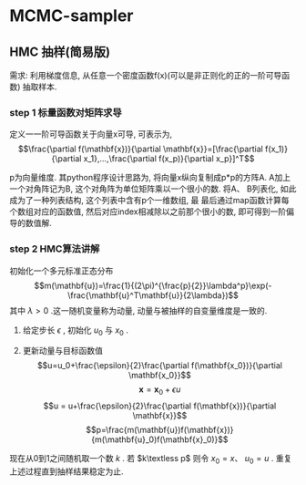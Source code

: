 # MCMC-sampler
## HMC 抽样(简易版)
需求: 利用梯度信息, 从任意一个密度函数f(x)(可以是非正则化的正的一阶可导函数) 抽取样本.

### step 1 标量函数对矩阵求导
定义一一阶可导函数关于向量x可导, 可表示为,
$$\frac{\partial f(\mathbf{x})}{\partial \mathbf{x}}=[\frac{\partial f(x_1)}{\partial x_1},...,\frac{\partial f(x_p)}{\partial x_p}]^T$$

p为向量维度. 其python程序设计思路为, 将向量x纵向复制成p*p的方阵A. A加上一个对角阵记为B, 这个对角阵为单位矩阵乘以一个很小的数. 将A、 B列表化, 如此成为了一种列表结构, 这个列表中含有p个一维数组, 最
最后通过map函数计算每个数组对应的函数值, 然后对应index相减除以之前那个很小的数, 即可得到一阶偏导的数值解.

### step 2 HMC算法讲解
初始化一个多元标准正态分布
$$m(\mathbf{u})=\frac{1}{(2\pi)^{\frac{p}{2}}\lambda^p}\exp(-\frac{\mathbf{u}^T\mathbf{u}}{2\lambda})$$
其中
$\lambda>0$
.这一随机变量称为动量, 动量与被抽样的自变量维度是一致的.
1. 给定步长
$\epsilon$
, 初始化
$u_0$
与
$x_0$
.

2. 更新动量与目标函数值
$$u=u_0+\frac{\epsilon}{2}\frac{\partial f(\mathbf{x_0})}{\partial \mathbf{x_0}}$$
$$\mathbf{x} = \mathbf{x}_0 + \epsilon u$$
$$u = u+\frac{\epsilon}{2}\frac{\partial f(\mathbf{x})}{\partial \mathbf{x}}$$
$$p=\frac{m(\mathbf{u})f(\mathbf{x})}{m(\mathbf{u}_0)f(\mathbf{x}_0)}$$

现在从0到1之间随机取一个数
$k$
. 若
$k\textless p$
则令
$x_0=x$、
$u_0=u$
.
重复上述过程直到抽样结果稳定为止.
